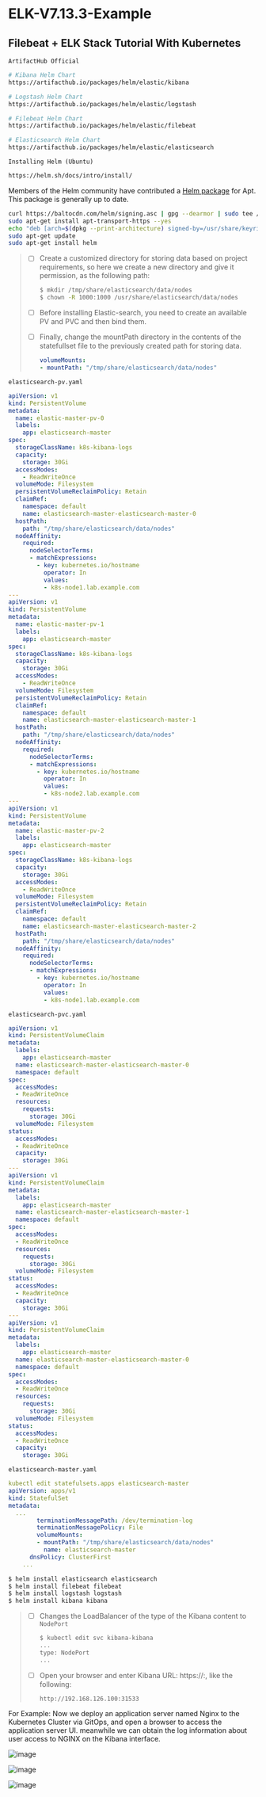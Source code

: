 # ELK-V7.13.3-Example
## Filebeat + ELK Stack Tutorial With Kubernetes



`ArtifactHub Official`

```bash
# Kibana Helm Chart
https://artifacthub.io/packages/helm/elastic/kibana

# Logstash Helm Chart
https://artifacthub.io/packages/helm/elastic/logstash

# Filebeat Helm Chart
https://artifacthub.io/packages/helm/elastic/filebeat

# Elasticsearch Helm Chart
https://artifacthub.io/packages/helm/elastic/elasticsearch
```



`Installing Helm (Ubuntu)`

```bash
https://helm.sh/docs/intro/install/
```

Members of the Helm community have contributed a [Helm package](https://helm.baltorepo.com/stable/debian/) for Apt. This package is generally up to date.

```bash
curl https://baltocdn.com/helm/signing.asc | gpg --dearmor | sudo tee /usr/share/keyrings/helm.gpg > /dev/null
sudo apt-get install apt-transport-https --yes
echo "deb [arch=$(dpkg --print-architecture) signed-by=/usr/share/keyrings/helm.gpg] https://baltocdn.com/helm/stable/debian/ all main" | sudo tee /etc/apt/sources.list.d/helm-stable-debian.list
sudo apt-get update
sudo apt-get install helm
```



> - [ ] Create a customized directory for storing data based on project requirements, so here we create a new directory and give it permission, as the following path:
>
>   ```bash
>   $ mkdir /tmp/share/elasticsearch/data/nodes
>   $ chown -R 1000:1000 /usr/share/elasticsearch/data/nodes
>   ```
>
> - [ ] Before installing Elastic-search, you need to create an available PV and PVC and then bind them.
>
> - [ ] Finally, change the mountPath directory in the contents of the statefullset file to the previously created path for storing data.
>
>   ```yaml
>   volumeMounts:
>   - mountPath: "/tmp/share/elasticsearch/data/nodes"
>   ```

`elasticsearch-pv.yaml`

```yaml
apiVersion: v1
kind: PersistentVolume
metadata:
  name: elastic-master-pv-0
  labels:
    app: elasticsearch-master
spec:
  storageClassName: k8s-kibana-logs
  capacity:
    storage: 30Gi
  accessModes:
    - ReadWriteOnce
  volumeMode: Filesystem
  persistentVolumeReclaimPolicy: Retain
  claimRef:
    namespace: default
    name: elasticsearch-master-elasticsearch-master-0
  hostPath:
    path: "/tmp/share/elasticsearch/data/nodes"
  nodeAffinity:
    required:
      nodeSelectorTerms:
      - matchExpressions:
        - key: kubernetes.io/hostname
          operator: In
          values:
          - k8s-node1.lab.example.com
---
apiVersion: v1
kind: PersistentVolume
metadata:
  name: elastic-master-pv-1
  labels:
    app: elasticsearch-master
spec:
  storageClassName: k8s-kibana-logs
  capacity:
    storage: 30Gi
  accessModes:
    - ReadWriteOnce
  volumeMode: Filesystem
  persistentVolumeReclaimPolicy: Retain
  claimRef:
    namespace: default
    name: elasticsearch-master-elasticsearch-master-1
  hostPath:
    path: "/tmp/share/elasticsearch/data/nodes"
  nodeAffinity:
    required:
      nodeSelectorTerms:
      - matchExpressions:
        - key: kubernetes.io/hostname
          operator: In
          values:
          - k8s-node2.lab.example.com
---
apiVersion: v1
kind: PersistentVolume
metadata:
  name: elastic-master-pv-2
  labels:
    app: elasticsearch-master
spec:
  storageClassName: k8s-kibana-logs
  capacity:
    storage: 30Gi
  accessModes:
    - ReadWriteOnce
  volumeMode: Filesystem
  persistentVolumeReclaimPolicy: Retain
  claimRef:
    namespace: default
    name: elasticsearch-master-elasticsearch-master-2
  hostPath:
    path: "/tmp/share/elasticsearch/data/nodes"
  nodeAffinity:
    required:
      nodeSelectorTerms:
      - matchExpressions:
        - key: kubernetes.io/hostname
          operator: In
          values:
          - k8s-node1.lab.example.com
```



`elasticsearch-pvc.yaml`

```yaml
apiVersion: v1
kind: PersistentVolumeClaim
metadata:
  labels:
    app: elasticsearch-master
  name: elasticsearch-master-elasticsearch-master-0
  namespace: default
spec:
  accessModes:
  - ReadWriteOnce
  resources:
    requests:
      storage: 30Gi
  volumeMode: Filesystem
status:
  accessModes:
  - ReadWriteOnce
  capacity:
    storage: 30Gi
---
apiVersion: v1
kind: PersistentVolumeClaim
metadata:
  labels:
    app: elasticsearch-master
  name: elasticsearch-master-elasticsearch-master-1
  namespace: default
spec:
  accessModes:
  - ReadWriteOnce
  resources:
    requests:
      storage: 30Gi
  volumeMode: Filesystem
status:
  accessModes:
  - ReadWriteOnce
  capacity:
    storage: 30Gi
---
apiVersion: v1
kind: PersistentVolumeClaim
metadata:
  labels:
    app: elasticsearch-master
  name: elasticsearch-master-elasticsearch-master-0
  namespace: default
spec:
  accessModes:
  - ReadWriteOnce
  resources:
    requests:
      storage: 30Gi
  volumeMode: Filesystem
status:
  accessModes:
  - ReadWriteOnce
  capacity:
    storage: 30Gi
```



`elasticsearch-master.yaml`

```yaml
kubectl edit statefulsets.apps elasticsearch-master
apiVersion: apps/v1
kind: StatefulSet
metadata:
  ...
        terminationMessagePath: /dev/termination-log
        terminationMessagePolicy: File
        volumeMounts:
        - mountPath: "/tmp/share/elasticsearch/data/nodes"
          name: elasticsearch-master
      dnsPolicy: ClusterFirst
    ...
```



```bash
$ helm install elasticsearch elasticsearch
$ helm install filebeat filebeat
$ helm install logstash logstash
$ helm install kibana kibana
```





> - [ ] Changes the LoadBalancer of the type of the Kibana content to `NodePort`
>
>   ```bash
>   $ kubectl edit svc kibana-kibana
>   ...
>   type: NodePort
>   ...
>   ```
>
> - [ ] Open your browser and enter Kibana URL: https://<node-ip>:<nodeport>, like the following:
>
>   ```
>   http://192.168.126.100:31533
>   ```




For Example:
Now we deploy an application server named Nginx to the Kubernetes Cluster via GitOps, and open a browser to access the application server UI. meanwhile we can obtain the log information about user access to NGINX on the Kibana interface.
  
![image](https://user-images.githubusercontent.com/49580847/170850683-2d5587bf-d6ee-410f-b682-64b3ff7fdc29.png)

![image](https://user-images.githubusercontent.com/49580847/170850689-b4e964a7-c055-4c03-91fd-3d8c9295c4f9.png)

![image](https://user-images.githubusercontent.com/49580847/170850712-13cd8708-8015-4fb1-9842-82aa2588aab6.png)


